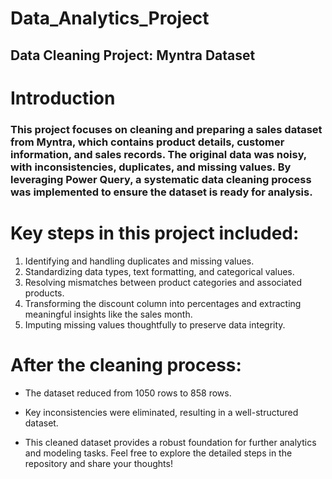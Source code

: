 # Data_Analytics_Project

## Data Cleaning Project: Myntra Dataset
# Introduction

### This project focuses on cleaning and preparing a sales dataset from Myntra, which contains product details, customer information, and sales records. The original data was noisy, with inconsistencies, duplicates, and missing values. By leveraging Power Query, a systematic data cleaning process was implemented to ensure the dataset is ready for analysis.

# Key steps in this project included:

1. Identifying and handling duplicates and missing values.
2. Standardizing data types, text formatting, and categorical values.
3. Resolving mismatches between product categories and associated products.
4. Transforming the discount column into percentages and extracting meaningful insights like the sales month.
5. Imputing missing values thoughtfully to preserve data integrity.

# After the cleaning process:

- The dataset reduced from 1050 rows to 858 rows.
* Key inconsistencies were eliminated, resulting in a well-structured dataset.
+ This cleaned dataset provides a robust foundation for further analytics and modeling tasks. Feel free to explore the detailed steps in the repository and share your thoughts!


